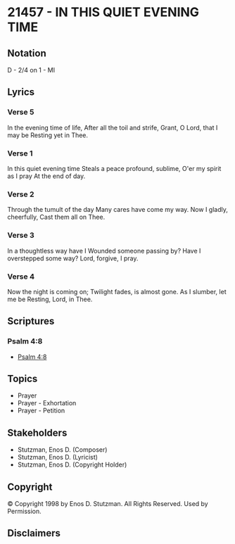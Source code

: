 # 21457 - IN THIS QUIET EVENING TIME

## Notation

D - 2/4 on 1 - MI

## Lyrics

### Verse 5

In the evening time of life, After all the toil and strife, Grant, O Lord, that I may be Resting yet in Thee.

### Verse 1

In this quiet evening time Steals a peace profound, sublime, O'er my spirit as I pray At the end of day.

### Verse 2

Through the tumult of the day Many cares have come my way. Now I gladly, cheerfully, Cast them all on Thee.



### Verse 3

In a thoughtless way have I Wounded someone passing by? Have I overstepped some way? Lord, forgive, I pray.



### Verse 4

Now the night is coming on; Twilight fades, is almost gone. As I slumber, let me be Resting, Lord, in Thee.


## Scriptures

### Psalm 4:8

- [Psalm 4:8](https://www.biblegateway.com/passage/?search=Psalm%204%3A8)


## Topics

- Prayer
- Prayer - Exhortation
- Prayer - Petition

## Stakeholders

- Stutzman, Enos D. (Composer)
- Stutzman, Enos D. (Lyricist)
- Stutzman, Enos D. (Copyright Holder)

## Copyright

© Copyright 1998 by Enos D. Stutzman. All Rights Reserved. Used by Permission.


## Disclaimers


